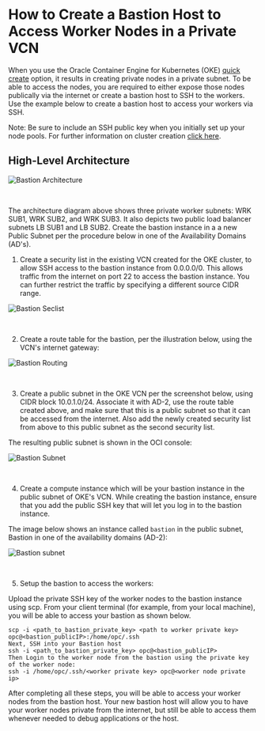 # How to Create a Bastion Host to Access Worker Nodes in a Private VCN

When you use the Oracle Container Engine for Kubernetes (OKE) [quick create](https://www.oracle.com/webfolder/technetwork/tutorials/obe/oci/oke-full/index.html) option, it results in creating private nodes in a private subnet. To be able to access the nodes, you are required to either expose those nodes publically via the internet or create a bastion host to SSH to the workers. Use the example below to create a bastion host to access your workers via SSH.

Note:  Be sure to include an SSH public key when you initially set up your node pools. For further information on cluster creation [click here](quickstart.md).

## High-Level Architecture

![Bastion Architecture](images/bastion-architecture.png)

<br />

The architecture diagram above shows three private worker subnets: WRK SUB1, WRK SUB2, and WRK SUB3. It also depicts two public load balancer subnets LB SUB1 and LB SUB2. Create the bastion instance in a a new Public Subnet per the procedure below in one of the Availability Domains (AD's).

1. Create a security list in the existing VCN created for the OKE cluster, to allow SSH access to the bastion instance from 0.0.0.0/0. This allows traffic from the internet on port 22 to access the bastion instance. You can further restrict the traffic by specifying a different source CIDR range.

![Bastion Seclist](images/bastion-seclist.png)

<br />

2. Create a route table for the bastion, per the illustration below, using the VCN's internet gateway:

![Bastion Routing](images/bastion-igw.png)

<br />

3. Create a public subnet in the OKE VCN per the screenshot below, using CIDR block 10.0.1.0/24. Associate it with AD-2, use the route table created above, and make sure that this is a public subnet so that it can be accessed from the internet. Also add the newly created security list from above to this public subnet as the second security list.

The resulting public subnet is shown in the OCI console:

![Bastion Subnet](images/bastion-subnet.png)

<br />


4. Create a compute instance which will be your bastion instance in the public subnet of OKE's VCN. While creating the bastion instance, ensure that you add the public SSH key that will let you log in to the bastion instance.

The image below shows an instance called `bastion` in the public subnet, Bastion in one of the availability domains (AD-2):

![Bastion subnet](images/bastion05.png)

<br />

5. Setup the bastion to access the workers:

Upload the private SSH key of the worker nodes to the bastion instance using scp. From your client terminal (for example, from your local machine), you will be able to access your bastion as shown below.

```
scp -i <path_to_bastion_private_key> <path to worker private key> opc@<bastion_publicIP>:/home/opc/.ssh
Next, SSH into your Bastion host
ssh -i <path_to_bastion_private_key> opc@<bastion_publicIP>
Then Login to the worker node from the bastion using the private key of the worker node:
ssh -i /home/opc/.ssh/<worker private key> opc@<worker node private ip>
```

After completing all these steps, you will be able to access your worker nodes from the bastion host. Your new bastion host will allow you to have your worker nodes private from the internet, but still be able to access them whenever needed to debug applications or the host.
